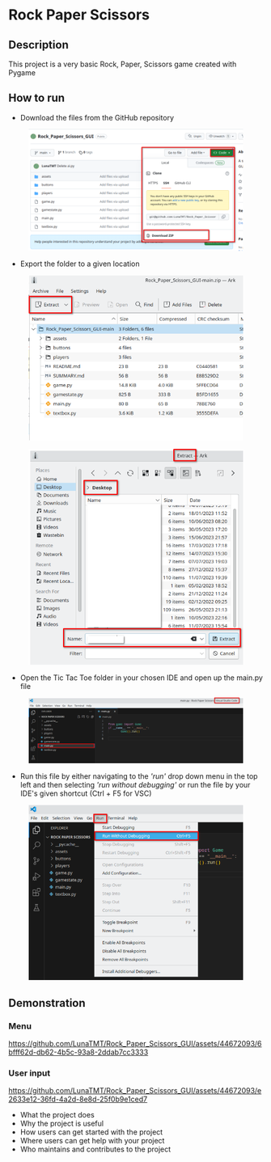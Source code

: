 # Rock Paper Scissors

## Description

This project is a very basic Rock, Paper, Scissors game created with Pygame

## How to run

* Download the files from the GitHub repository

<div align="center">

<figure><img src=".gitbook/assets/rock_paper_scissors.png" alt=""><figcaption></figcaption></figure>

</div>

* Export the folder to a given location&#x20;

<div align="center">

<figure><img src=".gitbook/assets/extract.png" alt=""><figcaption></figcaption></figure>

</div>

<div align="center">

<figure><img src=".gitbook/assets/extract_2.png" alt=""><figcaption></figcaption></figure>

</div>

* Open the Tic Tac Toe folder in your chosen IDE and open up the main.py file

<div align="center">

<figure><img src=".gitbook/assets/run.png" alt=""><figcaption></figcaption></figure>

</div>

* Run this file by either navigating to the _'run'_ drop down menu in the top left and then selecting _'run without debugging'_ or run the file by your IDE's given shortcut (Ctrl + F5 for VSC)

<div align="center">

<figure><img src=".gitbook/assets/run2.png" alt=""><figcaption></figcaption></figure>

</div>

## Demonstration

### Menu

https://github.com/LunaTMT/Rock_Paper_Scissors_GUI/assets/44672093/6bfff62d-db62-4b5c-93a8-2ddab7cc3333



### User input

https://github.com/LunaTMT/Rock_Paper_Scissors_GUI/assets/44672093/e2633e12-36fd-4a2d-8e8d-25f0b9e1ced7



* What the project does
* Why the project is useful
* How users can get started with the project
* Where users can get help with your project
* Who maintains and contributes to the project
